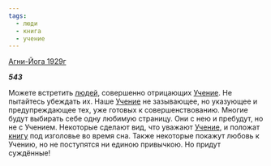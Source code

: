 ```yaml
---
tags:
  - люди
  - книга
  - учение
---
```

[Агни-Йога 1929г](https://127.0.0.1:4002/agni/1929)

___543___

Можете встретить [людей](../../../tags/#люди), совершенно отрицающих [Учение](../../../tags/#учение). Не пытайтесь убеждать их. Наше [Учение](../../../tags/#учение) не зазывающее, но указующее и предупреждающее тех, уже готовых к совершенствованию. Многие будут выбирать себе одну любимую страницу. Они с нею и пребудут, но не с Учением. Некоторые сделают вид, что уважают [Учение](../../../tags/#учение), и положат [книгу](../../../tags/#книга) под изголовье во время сна. Также некоторые покажут любовь к Учению, но не поступятся ни единою привычкою. Но придут суждённые!